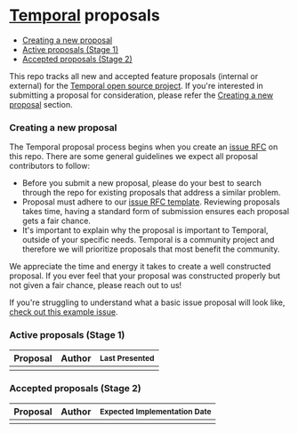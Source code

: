 # [Temporal](https://temporal.io) proposals

* [Creating a new proposal](#creating-a-new-proposal)
* [Active proposals (Stage 1)](#active-proposals-stage-1)
* [Accepted proposals (Stage 2)](#active-proposals-stage-2)

This repo tracks all new and accepted feature proposals (internal or external) for the [Temporal open source project](https://github.com/temporalio/temporal). If you're interested in submitting a proposal for consideration, please refer the [Creating a new proposal](#creating-a-new-proposal) section.

### Creating a new proposal

The Temporal proposal process begins when you create an [issue RFC](./RFC_TEMPLATE.md) on this repo. There are some general guidelines we expect all proposal contributors to follow:

* Before you submit a new proposal, please do your best to search through the repo for existing proposals that address a similar problem.
* Proposal must adhere to our [issue RFC template](./RFC_TEMPLATE.md). Reviewing proposals takes time, having a standard form of submission ensures each proposal gets a fair chance.
* It's important to explain why the proposal is important to Temporal, outside of your specific needs. Temporal is a community project and therefore we will prioritize proposals that most benefit the community.

We appreciate the time and energy it takes to create a well constructed proposal. If you ever feel that your proposal was constructed properly but not given a fair chance, please reach out to us!

If you're struggling to understand what a basic issue proposal will look like, [check out this example issue](https://github.com/temporalio/proposals/issues/1).

### Active proposals (Stage 1)

| Proposal  | Author | <sub>Last Presented</sub> |
|-----------|--------|---------------------------|
|           |        |                           |

### Accepted proposals (Stage 2)

| Proposal  | Author | <sub>Expected Implementation Date</sub> |
|-----------|--------|---------------------------|
|           |        |                           |
